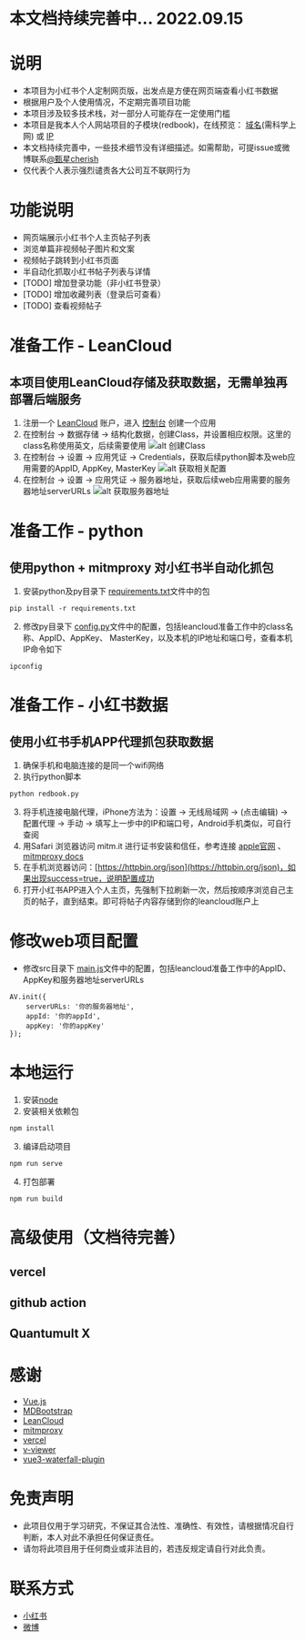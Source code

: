 # 本文档持续完善中... 2022.09.15

# 说明
- 本项目为小红书个人定制网页版，出发点是方便在网页端查看小红书数据
- 根据用户及个人使用情况，不定期完善项目功能
- 本项目涉及较多技术栈，对一部分人可能存在一定使用门槛
- 本项目是我本人个人网站项目的子模块(redbook)，在线预览： [域名](https://web-zmqcherish.vercel.app/#/redbook)(需科学上网) 或 [IP](http://121.5.254.139/#/redbook)
- 本文档持续完善中，一些技术细节没有详细描述。如需帮助，可提issue或微博联系[@甄星cherish](https://weibo.com/zmqcherish)
- 仅代表个人表示强烈谴责各大公司互不联网行为

# 功能说明
- 网页端展示小红书个人主页帖子列表
- 浏览单篇非视频帖子图片和文案
- 视频帖子跳转到小红书页面
- 半自动化抓取小红书帖子列表与详情
- [TODO] 增加登录功能（非小红书登录）
- [TODO] 增加收藏列表（登录后可查看）
- [TODO] 查看视频帖子

# 准备工作 - LeanCloud
## 本项目使用LeanCloud存储及获取数据，无需单独再部署后端服务
1. 注册一个 [LeanCloud](https://www.leancloud.cn/) 账户，进入 [控制台](https://console.leancloud.cn/apps) 创建一个应用
2. 在控制台 -> 数据存储 -> 结构化数据，创建Class，并设置相应权限。这里的class名称使用英文，后续需要使用
![alt 创建Class](https://user-images.githubusercontent.com/6880848/190187593-b6c734b3-bb7b-4203-ad4b-96d0d01754a7.jpg)
3. 在控制台 -> 设置 -> 应用凭证 -> Credentials，获取后续python脚本及web应用需要的AppID, AppKey, MasterKey
![alt 获取相关配置](https://user-images.githubusercontent.com/6880848/190187072-95bd59a5-034d-4390-80ea-8ad48912cd0d.jpg)
4. 在控制台 -> 设置 -> 应用凭证 -> 服务器地址，获取后续web应用需要的服务器地址serverURLs
![alt 获取服务器地址](https://user-images.githubusercontent.com/6880848/190186824-bec8c81f-5b1e-4d4d-94da-a85f9656f5f3.jpg)

# 准备工作 - python
## 使用python + mitmproxy 对小红书半自动化抓包
1. 安装python及py目录下 [requirements.txt](https://github.com/zmqcherish/redbook-web/blob/main/py/requirements.txt)文件中的包
```
pip install -r requirements.txt
```
2. 修改py目录下 [config.py](https://github.com/zmqcherish/redbook-web/blob/main/py/config.py)文件中的配置，包括leancloud准备工作中的class名称、AppID、AppKey、 MasterKey，以及本机的IP地址和端口号，查看本机IP命令如下
```
ipconfig
```

# 准备工作 - 小红书数据
## 使用小红书手机APP代理抓包获取数据
1. 确保手机和电脑连接的是同一个wifi网络
2. 执行python脚本
```
python redbook.py
```
3. 将手机连接电脑代理，iPhone方法为：设置 -> 无线局域网 -> (点击编辑) -> 配置代理 -> 手动 -> 填写上一步中的IP和端口号，Android手机类似，可自行查阅
4. 用Safari 浏览器访问 mitm.it 进行证书安装和信任，参考连接 [apple官网](https://support.apple.com/zh-cn/HT204477) 、[mitmproxy docs](https://docs.mitmproxy.org/stable/concepts-certificates/)
5. 在手机浏览器访问：[https://httpbin.org/json](https://httpbin.org/json)，如果出现success=true，说明配置成功
6. 打开小红书APP进入个人主页，先强制下拉刷新一次，然后按顺序浏览自己主页的帖子，直到结束。即可将帖子内容存储到你的leancloud账户上

# 修改web项目配置
- 修改src目录下 [main.js](https://github.com/zmqcherish/redbook-web/blob/main/src/main.js)文件中的配置，包括leancloud准备工作中的AppID、AppKey和服务器地址serverURLs
```
AV.init({
	serverURLs: '你的服务器地址',
	appId: '你的appId',
	appKey: '你的appKey'
});
```

# 本地运行
1. 安装[node](http://nodejs.cn/)
2. 安装相关依赖包
```
npm install
```
3. 编译启动项目
```
npm run serve
```
4. 打包部署
```
npm run build
```

# 高级使用（文档待完善）

## vercel
## github action
## Quantumult X

# 感谢
- [Vue.js](https://cn.vuejs.org/)
- [MDBootstrap](https://mdbootstrap.com/)
- [LeanCloud](https://www.leancloud.cn/)
- [mitmproxy](https://mitmproxy.org/)
- [vercel](https://vercel.com/)
- [v-viewer](https://github.com/mirari/v-viewer)
- [vue3-waterfall-plugin](https://github.com/heikaimu/vue3-waterfall-plugin)


# 免责声明
- 此项目仅用于学习研究，不保证其合法性、准确性、有效性，请根据情况自行判断，本人对此不承担任何保证责任。
- 请勿将此项目用于任何商业或非法目的，若违反规定请自行对此负责。

# 联系方式
- [小红书](https://www.xiaohongshu.com/user/profile/5d20bde80000000010013003)
- [微博](https://weibo.com/zmqcherish)
